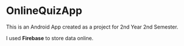 # OnlineQuizApp

This is an Android App created as a project for 2nd Year 2nd Semester.

I used **Firebase** to store data online.
